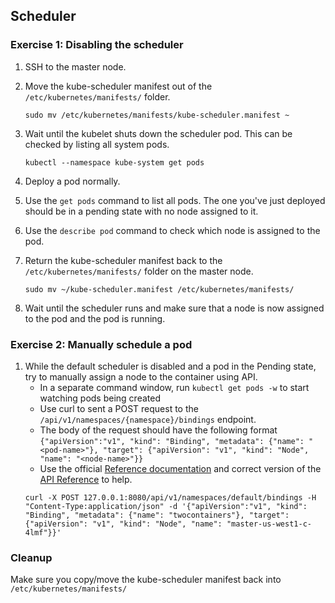 ## Scheduler

### Exercise 1:  Disabling the scheduler

1. SSH to the master node.

1. Move the kube-scheduler manifest out of the `/etc/kubernetes/manifests/` folder.
    ```
    sudo mv /etc/kubernetes/manifests/kube-scheduler.manifest ~
    ```
1. Wait until the kubelet shuts down the scheduler pod. This can be checked by listing all system pods.
    ```
    kubectl --namespace kube-system get pods
    ```

1. Deploy a pod normally.

1. Use the `get pods` command to list all pods. The one you've just deployed should be in a pending state with no node assigned to it.

1. Use the `describe pod` command to check which node is assigned to the pod.

1. Return the kube-scheduler manifest back to the `/etc/kubernetes/manifests/` folder on the master node.
    ```
    sudo mv ~/kube-scheduler.manifest /etc/kubernetes/manifests/
    ```

1. Wait until the scheduler runs and make sure that a node is now assigned to the pod and the pod is running.


### Exercise 2: Manually schedule a pod

1. While the default scheduler is disabled and a pod in the Pending state, try to manually assign a node to the container using API.
    * In a separate command window, run `kubectl get pods -w` to start watching pods being created
    * Use curl to sent a POST request to the `/api/v1/namespaces/{namespace}/bindings` endpoint.
    * The body of the request should have the following format `{"apiVersion":"v1", "kind": "Binding", "metadata": {"name": "<pod-name>"}, "target": {"apiVersion": "v1", "kind": "Node", "name": "<node-name>"}}`
    * Use the official [Reference documentation](https://kubernetes.io/docs/reference/) and correct version of the [API Reference](https://v1-9.docs.kubernetes.io/docs/reference/generated/kubernetes-api/v1.9/#binding-v1-core) to help.  
    ```
    curl -X POST 127.0.0.1:8080/api/v1/namespaces/default/bindings -H "Content-Type:application/json" -d '{"apiVersion":"v1", "kind": "Binding", "metadata": {"name": "twocontainers"}, "target": {"apiVersion": "v1", "kind": "Node", "name": "master-us-west1-c-4lmf"}}'
    ```

### Cleanup

Make sure you copy/move the kube-scheduler manifest back into `/etc/kubernetes/manifests/`
